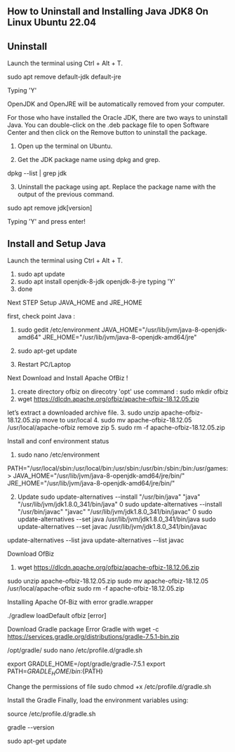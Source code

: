 ## How to Uninstall and Installing Java JDK8 On Linux Ubuntu 22.04

## Uninstall

Launch the terminal using Ctrl + Alt + T. 

sudo apt remove default-jdk default-jre

Typing 'Y'

OpenJDK and OpenJRE will be automatically removed from your computer.

For those who have installed the Oracle JDK, there are two ways to uninstall Java. You can double-click on the .deb package file to open Software Center and then click on the Remove button to uninstall the package.

1. Open up the terminal on Ubuntu. 

2. Get the JDK package name using dpkg and grep.

dpkg --list | grep jdk


3. Uninstall the package using apt. Replace the package name with the output of the previous command.

sudo apt remove jdk[version]

Typing 'Y' and press enter!



## Install and Setup Java

Launch the terminal using Ctrl + Alt + T. 

1. sudo apt update
2. sudo apt install openjdk-8-jdk openjdk-8-jre
typing 'Y'
3. done

Next STEP Setup JAVA_HOME and JRE_HOME

first, check point Java :

1. sudo gedit /etc/environment
JAVA_HOME="/usr/lib/jvm/java-8-openjdk-amd64"
JRE_HOME="/usr/lib/jvm/java-8-openjdk-amd64/jre"

2. sudo apt-get update
3. Restart PC/Laptop

Next Download and Install Apache OfBiz !

1. create directory ofbiz on direcotry 'opt' use command : sudo mkdir ofbiz
2. wget https://dlcdn.apache.org/ofbiz/apache-ofbiz-18.12.05.zip

let’s extract a downloaded archive file.
3. sudo unzip apache-ofbiz-18.12.05.zip 
move to usr/local
4. sudo mv apache-ofbiz-18.12.05 /usr/local/apache-ofbiz
remove zip
5. sudo rm -f apache-ofbiz-18.12.05.zip

Install and conf environment status

1. sudo nano /etc/environment

PATH="/usr/local/sbin:/usr/local/bin:/usr/sbin:/usr/bin:/sbin:/bin:/usr/games:>
JAVA_HOME="/usr/lib/jvm/java-8-openjdk-amd64/jre/bin/"
JRE_HOME="/usr/lib/jvm/java-8-openjdk-amd64/jre/bin/"

2. Update
sudo update-alternatives --install "/usr/bin/java" "java" "/usr/lib/jvm/jdk1.8.0_341/bin/java" 0
sudo update-alternatives --install "/usr/bin/javac" "javac" "/usr/lib/jvm/jdk1.8.0_341/bin/javac" 0
sudo update-alternatives --set java /usr/lib/jvm/jdk1.8.0_341/bin/java
sudo update-alternatives --set javac /usr/lib/jvm/jdk1.8.0_341/bin/javac

update-alternatives --list java
update-alternatives --list javac

Download OfBiz
1. wget https://dlcdn.apache.org/ofbiz/apache-ofbiz-18.12.06.zip

sudo unzip apache-ofbiz-18.12.05.zip 
sudo mv apache-ofbiz-18.12.05 /usr/local/apache-ofbiz 
sudo rm -f apache-ofbiz-18.12.05.zip


Installing Apache Of-Biz with error gradle.wrapper

./gradlew loadDefault ofbiz [error]

Download Gradle package
Error Gradle with 
wget -c https://services.gradle.org/distributions/gradle-7.5.1-bin.zip

/opt/gradle/
sudo nano /etc/profile.d/gradle.sh   
  
export GRADLE_HOME=/opt/gradle/gradle-7.5.1
export PATH=${GRADLE_HOME}/bin:${PATH}

Change the permissions of file
sudo chmod +x /etc/profile.d/gradle.sh

Install the Gradle
Finally, load the environment variables using:

source /etc/profile.d/gradle.sh

gradle --version






sudo apt-get update






